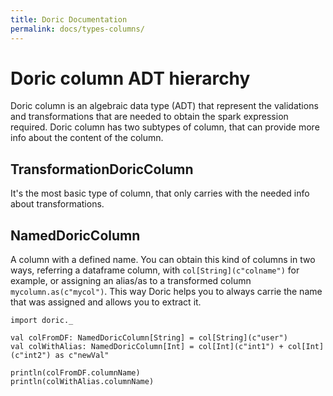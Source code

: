 ```yaml
---
title: Doric Documentation
permalink: docs/types-columns/
---
```

# Doric column ADT hierarchy
Doric column is an algebraic data type (ADT) that represent the validations and transformations that are needed to obtain the spark expression required.
Doric column has two subtypes of column, that can provide more info about the content of the column.

## TransformationDoricColumn
It's the most basic type of column, that only carries with the needed info about transformations.

## NamedDoricColumn
A column with a defined name. You can obtain this kind of columns in two ways, referring a dataframe column, with `col[String](c"colname")` for example, or assigning an alias/as to a transformed column `mycolumn.as(c"mycol")`.
This way Doric helps you to always carrie the name that was assigned and allows you to extract it.

```mdoc
import doric._

val colFromDF: NamedDoricColumn[String] = col[String](c"user")
val colWithAlias: NamedDoricColumn[Int] = col[Int](c"int1") + col[Int](c"int2") as c"newVal"

println(colFromDF.columnName)
println(colWithAlias.columnName)
```
